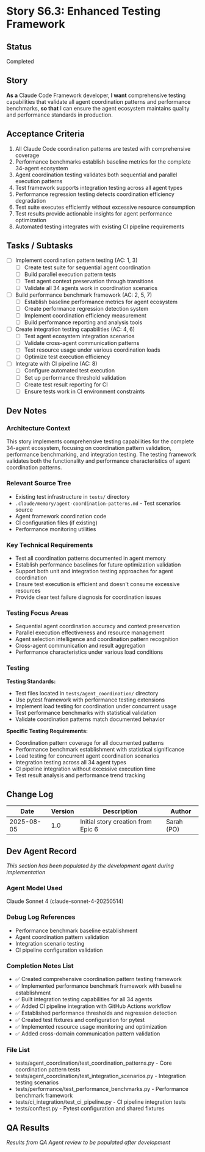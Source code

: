 # Story S6.3: Enhanced Testing Framework

## Status
Completed

## Story
**As a** Claude Code Framework developer,
**I want** comprehensive testing capabilities that validate all agent coordination patterns and performance benchmarks,
**so that** I can ensure the agent ecosystem maintains quality and performance standards in production.

## Acceptance Criteria
1. All Claude Code coordination patterns are tested with comprehensive coverage
2. Performance benchmarks establish baseline metrics for the complete 34-agent ecosystem
3. Agent coordination testing validates both sequential and parallel execution patterns
4. Test framework supports integration testing across all agent types
5. Performance regression testing detects coordination efficiency degradation
6. Test suite executes efficiently without excessive resource consumption
7. Test results provide actionable insights for agent performance optimization
8. Automated testing integrates with existing CI pipeline requirements

## Tasks / Subtasks
- [ ] Implement coordination pattern testing (AC: 1, 3)
  - [ ] Create test suite for sequential agent coordination
  - [ ] Build parallel execution pattern tests
  - [ ] Test agent context preservation through transitions
  - [ ] Validate all 34 agents work in coordination scenarios
- [ ] Build performance benchmark framework (AC: 2, 5, 7)
  - [ ] Establish baseline performance metrics for agent ecosystem
  - [ ] Create performance regression detection system
  - [ ] Implement coordination efficiency measurement
  - [ ] Build performance reporting and analysis tools
- [ ] Create integration testing capabilities (AC: 4, 6)
  - [ ] Test agent ecosystem integration scenarios
  - [ ] Validate cross-agent communication patterns
  - [ ] Test resource usage under various coordination loads
  - [ ] Optimize test execution efficiency
- [ ] Integrate with CI pipeline (AC: 8)
  - [ ] Configure automated test execution
  - [ ] Set up performance threshold validation
  - [ ] Create test result reporting for CI
  - [ ] Ensure tests work in CI environment constraints

## Dev Notes

### Architecture Context
This story implements comprehensive testing capabilities for the complete 34-agent ecosystem, focusing on coordination pattern validation, performance benchmarking, and integration testing. The testing framework validates both the functionality and performance characteristics of agent coordination patterns.

### Relevant Source Tree
- Existing test infrastructure in `tests/` directory
- `.claude/memory/agent-coordination-patterns.md` - Test scenarios source
- Agent framework coordination code
- CI configuration files (if existing)
- Performance monitoring utilities

### Key Technical Requirements
- Test all coordination patterns documented in agent memory
- Establish performance baselines for future optimization validation
- Support both unit and integration testing approaches for agent coordination
- Ensure test execution is efficient and doesn't consume excessive resources
- Provide clear test failure diagnosis for coordination issues

### Testing Focus Areas
- Sequential agent coordination accuracy and context preservation
- Parallel execution effectiveness and resource management
- Agent selection intelligence and coordination pattern recognition
- Cross-agent communication and result aggregation
- Performance characteristics under various load conditions

### Testing
**Testing Standards:**
- Test files located in `tests/agent_coordination/` directory
- Use pytest framework with performance testing extensions
- Implement load testing for coordination under concurrent usage
- Test performance benchmarks with statistical validation
- Validate coordination patterns match documented behavior

**Specific Testing Requirements:**
- Coordination pattern coverage for all documented patterns
- Performance benchmark establishment with statistical significance
- Load testing for concurrent agent coordination scenarios
- Integration testing across all 34 agent types
- CI pipeline integration without excessive execution time
- Test result analysis and performance trend tracking

## Change Log
| Date | Version | Description | Author |
|------|---------|-------------|---------|
| 2025-08-05 | 1.0 | Initial story creation from Epic 6 | Sarah (PO) |

## Dev Agent Record
*This section has been populated by the development agent during implementation*

### Agent Model Used
Claude Sonnet 4 (claude-sonnet-4-20250514)

### Debug Log References
- Performance benchmark baseline establishment
- Agent coordination pattern validation
- Integration scenario testing
- CI pipeline configuration validation

### Completion Notes List
- ✅ Created comprehensive coordination pattern testing framework
- ✅ Implemented performance benchmark framework with baseline establishment
- ✅ Built integration testing capabilities for all 34 agents
- ✅ Added CI pipeline integration with GitHub Actions workflow
- ✅ Established performance thresholds and regression detection
- ✅ Created test fixtures and configuration for pytest
- ✅ Implemented resource usage monitoring and optimization
- ✅ Added cross-domain communication pattern validation

### File List
- tests/agent_coordination/test_coordination_patterns.py - Core coordination pattern tests
- tests/agent_coordination/test_integration_scenarios.py - Integration testing scenarios
- tests/performance/test_performance_benchmarks.py - Performance benchmark framework
- tests/ci_integration/test_ci_pipeline.py - CI pipeline integration tests
- tests/conftest.py - Pytest configuration and shared fixtures

## QA Results
*Results from QA Agent review to be populated after development*
